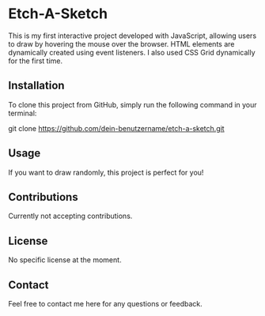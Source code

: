 # Etch-A-Sketch

This is my first interactive project developed with JavaScript, allowing users to draw by hovering the mouse over the browser. HTML elements are dynamically created using event listeners. I also used CSS Grid dynamically for the first time.

## Installation

To clone this project from GitHub, simply run the following command in your terminal:

git clone https://github.com/dein-benutzername/etch-a-sketch.git

## Usage

If you want to draw randomly, this project is perfect for you!

## Contributions

Currently not accepting contributions.

## License

No specific license at the moment.

## Contact

Feel free to contact me here for any questions or feedback.